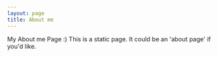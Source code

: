 ```yaml
---
layout: page
title: About me 
---
```

My About me Page :)
This is a static page. It could be an 'about page' if you'd like.
